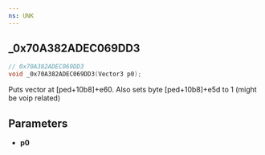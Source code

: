 ```yaml
---
ns: UNK
---
```

## _0x70A382ADEC069DD3

```c
// 0x70A382ADEC069DD3
void _0x70A382ADEC069DD3(Vector3 p0);
```

Puts vector at [ped+10b8]+e60. Also sets byte [ped+10b8]+e5d to 1 (might be voip related)

## Parameters
* **p0**

